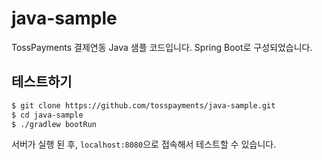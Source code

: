 # java-sample

TossPayments 결제연동 Java 샘플 코드입니다. Spring Boot로 구성되었습니다.

## 테스트하기

```sh
$ git clone https://github.com/tosspayments/java-sample.git
$ cd java-sample
$ ./gradlew bootRun
```

서버가 실행 된 후, `localhost:8080`으로 접속해서 테스트할 수 있습니다.

